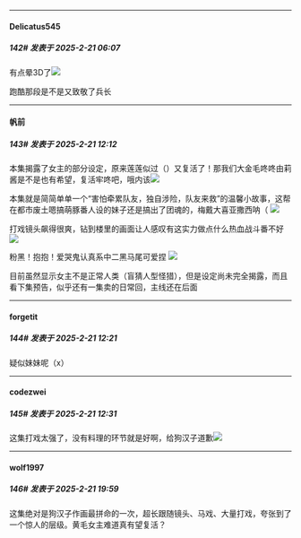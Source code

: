 ﻿
*****

####  Delicatus545  
##### 142#       发表于 2025-2-21 06:07

有点晕3D了<img src="https://static.saraba1st.com/image/smiley/face2017/068.png" referrerpolicy="no-referrer">

跑酷那段是不是又致敬了兵长


*****

####  帆前  
##### 143#       发表于 2025-2-21 12:12

本集揭露了女主的部分设定，原来莲莲似过（）又复活了！那我们大金毛咚咚由莉酱是不是也有希望，复活牢咚吧，哦内该<img src="https://static.saraba1st.com/image/smiley/face2017/075.png" referrerpolicy="no-referrer">

本集就是简简单单一个“害怕牵累队友，独自涉险，队友来救”的温馨小故事，这帮在都市废土嗯搞萌豚番人设的妹子还是搞出了团魂的，梅戴大喜亚撒西呐（
<img src="https://p.sda1.dev/22/9560830932e667c6246f4f676da51e69/Screenshot_20250221_112748_com.huawei.browser.jpg" referrerpolicy="no-referrer">

打戏镜头飙得很爽，钻到楼里的画面让人感叹有这实力做点什么热血战斗番不好
<img src="https://p.sda1.dev/22/cbbe443fca1fb3bfe9b1c5bf09a5f065/Screenshot_20250221_113139_com.huawei.browser.jpg" referrerpolicy="no-referrer">

粉黑！抱抱！爱哭鬼认真系中二黑马尾可爱捏
<img src="https://p.sda1.dev/22/cbbe443fca1fb3bfe9b1c5bf09a5f065/Screenshot_20250221_113139_com.huawei.browser.jpg" referrerpolicy="no-referrer">

目前虽然显示女主不是正常人类（盲猜人型怪猎），但是设定尚未完全揭露，而且看下集预告，似乎还有一集卖的日常回，主线还在后面


*****

####  forgetit  
##### 144#       发表于 2025-2-21 12:21

疑似妹妹呢（x）


*****

####  codezwei  
##### 145#       发表于 2025-2-21 12:31

这集打戏太强了，没有料理的环节就是好啊，给狗汉子道歉<img src="https://static.saraba1st.com/image/smiley/face2017/067.png" referrerpolicy="no-referrer">


*****

####  wolf1997  
##### 146#       发表于 2025-2-21 19:59

这集绝对是狗汉子作画最拼命的一次，超长跟随镜头、马戏、大量打戏，夸张到了一个惊人的层级。黄毛女主难道真有望复活？

